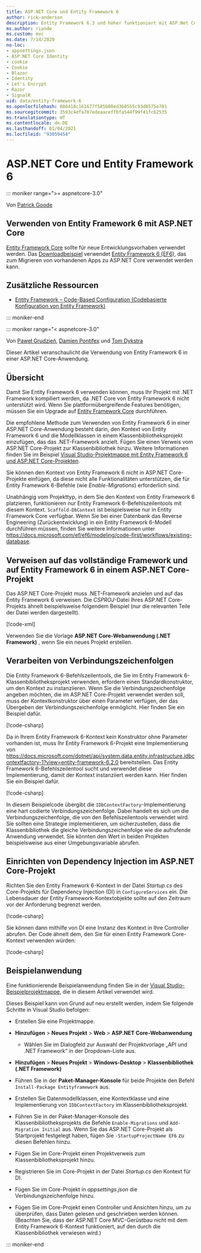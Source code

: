 ```yaml
---
title: ASP.NET Core und Entity Framework 6
author: rick-anderson
description: Entity Framework 6.3 und höher funktioniert mit ASP.Net Core 3.1 und höher.
ms.author: riande
ms.custom: mvc
ms.date: 7/14/2020
no-loc:
- appsettings.json
- ASP.NET Core Identity
- cookie
- Cookie
- Blazor
- Identity
- Let's Encrypt
- Razor
- SignalR
uid: data/entity-framework-6
ms.openlocfilehash: 086418c161677f585b08ed360555c93d8575e701
ms.sourcegitcommit: 3593c4efa707edeaaceffbfa544f99f41fc62535
ms.translationtype: HT
ms.contentlocale: de-DE
ms.lasthandoff: 01/04/2021
ms.locfileid: "93059454"
---
```

# <a name="aspnet-core-and-entity-framework-6"></a>ASP.NET Core und Entity Framework 6
::: moniker range=">= aspnetcore-3.0"

Von [Patrick Goode](https://github.com/attrib75)

## <a name="using-entity-framework-6-with-aspnet-core"></a>Verwenden von Entity Framework 6 mit ASP.NET Core

[Entity Framework Core](/ef/) sollte für neue Entwicklungsvorhaben verwendet werden. Das [Downloadbeispiel](https://github.com/dotnet/AspNetCore.Docs/tree/master/aspnetcore/data/entity-framework-6/3.xsample) verwendet [Entity Framework 6 (EF6)](/ef/ef6), das zum Migrieren von vorhandenen Apps zu ASP.NET Core verwendet werden kann.

## <a name="additional-resources"></a>Zusätzliche Ressourcen

* [Entity Framework – Code-Based Configuration (Codebasierte Konfiguration von Entity Framework)](/ef/ef6/fundamentals/configuring/code-based)

::: moniker-end

::: moniker range="< aspnetcore-3.0"

Von [Paweł Grudzień](https://github.com/pgrudzien12), [Damien Pontifex](https://github.com/DamienPontifex) und [Tom Dykstra](https://github.com/tdykstra)

Dieser Artikel veranschaulicht die Verwendung von Entity Framework 6 in einer ASP.NET Core-Anwendung.    

## <a name="overview"></a>Übersicht 

Damit Sie Entity Framework 6 verwenden können, muss Ihr Projekt mit .NET Framework kompiliert werden, da .NET Core von Entity Framework 6 nicht unterstützt wird. Wenn Sie plattformübergreifende Features benötigen, müssen Sie ein Upgrade auf [Entity Framework Core](/ef/) durchführen.  

Die empfohlene Methode zum Verwenden von Entity Framework 6 in einer ASP.NET Core-Anwendung besteht darin, den Kontext von Entity Framework 6 und die Modellklassen in einem Klassenbibliotheksprojekt einzufügen, das das .NET-Framework anzielt. Fügen Sie einen Verweis vom ASP.NET Core-Projekt zur Klassenbibliothek hinzu. Weitere Informationen finden Sie im Beispiel [Visual Studio-Projektmappe mit Entity Framework 6 und ASP.NET Core-Projekten](https://github.com/dotnet/AspNetCore.Docs/tree/master/aspnetcore/data/entity-framework-6/sample/).  

Sie können den Kontext von Entity Framework 6 nicht in ASP.NET Core-Projekte einfügen, da diese nicht alle Funktionalitäten unterstützen, die für Entity Framework 6-Befehle (wie *Enable-Migrations*) erforderlich sind.    

Unabhängig vom Projekttyp, in dem Sie den Kontext von Entity Framework 6 platzieren, funktionieren nur Entity Framework 6-Befehlszeilentools mit diesem Kontext. `Scaffold-DbContext` ist beispielsweise nur in Entity Framework Core verfügbar. Wenn Sie bei einer Datenbank das Reverse Engineering (Zurückentwicklung) in ein Entity Framework 6-Modell durchführen müssen, finden Sie weitere Informationen unter <https://docs.microsoft.com/ef/ef6/modeling/code-first/workflows/existing-database>.    

## <a name="reference-full-framework-and-ef6-in-the-aspnet-core-project"></a>Verweisen auf das vollständige Framework und auf Entity Framework 6 in einem ASP.NET Core-Projekt 

Das ASP.NET Core-Projekt muss .NET-Framework anzielen und auf das Entity Framework 6 verweisen. Die *CSPROJ*-Datei Ihres ASP.NET Core-Projekts ähnelt beispielsweise folgendem Beispiel (nur die relevanten Teile der Datei werden dargestellt).    

[!code-xml[](entity-framework-6/sample/MVCCore/MVCCore.csproj?range=3-9&highlight=2)]   

Verwenden Sie die Vorlage **ASP.NET Core-Webanwendung (.NET Framework)** , wenn Sie ein neues Projekt erstellen.    

## <a name="handle-connection-strings"></a>Verarbeiten von Verbindungszeichenfolgen    

Die Entity Framework 6-Befehlszeilentools, die Sie im Entity Framework 6-Klassenbibliotheksprojekt verwenden, erfordern einen Standardkonstruktor, um den Kontext zu instanziieren. Wenn Sie die Verbindungszeichenfolge angeben möchten, die im ASP.NET Core-Projekt verwendet werden soll, muss der Kontextkonstruktor über einen Parameter verfügen, der das Übergeben der Verbindungszeichenfolge ermöglicht. Hier finden Sie ein Beispiel dafür.   

[!code-csharp[](entity-framework-6/sample/EF6/SchoolContext.cs?name=snippet_Constructor)]   

Da in Ihrem Entity Framework 6-Kontext kein Konstruktor ohne Parameter vorhanden ist, muss Ihr Entity Framework 6-Projekt eine Implementierung von <https://docs.microsoft.com/dotnet/api/system.data.entity.infrastructure.idbcontextfactory-1?view=entity-framework-6.2.0> bereitstellen. Das Entity Framework 6-Befehlszeilentool sucht und verwendet diese Implementierung, damit der Kontext instanziiert werden kann. Hier finden Sie ein Beispiel dafür.   

[!code-csharp[](entity-framework-6/sample/EF6/SchoolContextFactory.cs?name=snippet_IDbContextFactory)]  

In diesem Beispielcode übergibt die `IDbContextFactory`-Implementierung eine hart codierte Verbindungszeichenfolge. Dabei handelt es sich um die Verbindungszeichenfolge, die von den Befehlszeilentools verwendet wird. Sie sollten eine Strategie implementieren, um sicherzustellen, dass die Klassenbibliothek die gleiche Verbindungszeichenfolge wie die aufrufende Anwendung verwendet. Sie könnten den Wert in beiden Projekten beispielsweise aus einer Umgebungsvariable abrufen.   

## <a name="set-up-dependency-injection-in-the-aspnet-core-project"></a>Einrichten von Dependency Injection im ASP.NET Core-Projekt  

Richten Sie den Entity Framework 6-Kontext in der Datei *Startup.cs* des Core-Projekts für Dependency Injection (DI) in `ConfigureServices` ein. Die Lebensdauer der Entity Framework-Kontextobjekte sollte auf den Zeitraum vor der Anforderung begrenzt werden.   

[!code-csharp[](entity-framework-6/sample/MVCCore/Startup.cs?name=snippet_ConfigureServices&highlight=5)]   

Sie können dann mithilfe von DI eine Instanz des Kontext in Ihre Controller abrufen. Der Code ähnelt dem, den Sie für einen Entity Framework Core-Kontext verwenden würden:    

[!code-csharp[](entity-framework-6/sample/MVCCore/Controllers/StudentsController.cs?name=snippet_ContextInController)]  

## <a name="sample-application"></a>Beispielanwendung   

Eine funktionierende Beispielanwendung finden Sie in der [Visual Studio-Beispielprojektmappe](https://github.com/dotnet/AspNetCore.Docs/tree/master/aspnetcore/data/entity-framework-6/sample/), die in diesem Artikel verwendet wird.  

Dieses Beispiel kann von Grund auf neu erstellt werden, indem Sie folgende Schritte in Visual Studio befolgen:    

* Erstellen Sie eine Projektmappe.    

* **Hinzufügen** > **Neues Projekt** > **Web** > **ASP.NET Core-Webanwendung**    
  * Wählen Sie im Dialogfeld zur Auswahl der Projektvorlage „API und .NET Framework“ in der Dropdown-Liste aus. 

* **Hinzufügen** > **Neues Projekt** > **Windows-Desktop** > **Klassenbibliothek (.NET Framework)**  

* Führen Sie in der **Paket-Manager-Konsole** für beide Projekte den Befehl `Install-Package Entityframework` aus.    

* Erstellen Sie Datenmodellklassen, eine Kontextklasse und eine Implementierung von `IDbContextFactory` im Klassenbibliotheksprojekt.    

* Führen Sie in der Paket-Manager-Konsole des Klassenbibliotheksprojekts die Befehle `Enable-Migrations` und `Add-Migration Initial` aus. Wenn Sie das ASP.NET Core-Projekt als Startprojekt festgelegt haben, fügen Sie `-StartupProjectName EF6` zu diesen Befehlen hinzu. 

* Fügen Sie im Core-Projekt einen Projektverweis zum Klassenbibliotheksprojekt hinzu.    

* Registrieren Sie im Core-Projekt in der Datei *Startup.cs* den Kontext für DI.    

* Fügen Sie im Core-Projekt in *appsettings.json* die Verbindungszeichenfolge hinzu.  

* Fügen Sie im Core-Projekt einen Controller und Ansichten hinzu, um zu überprüfen, dass Daten gelesen und geschrieben werden können. (Beachten Sie, dass der ASP.NET Core MVC-Gerüstbau nicht mit dem Entity Framework 6-Kontext funktioniert, auf den durch die Klassenbibliothek verwiesen wird.)

::: moniker-end
